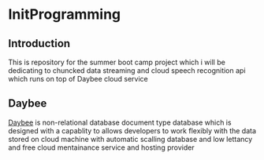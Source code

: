 # InitProgramming

## Introduction
This is repository for the summer boot camp project which i will be dedicating to chuncked data streaming and cloud speech recognition api which runs on top of Daybee cloud service

## Daybee
[Daybee](#:~:text=https://github.com/FransiTsena/dayserve) is non-relational database document type database which is designed with a capablity to allows developers to work flexibly with the data stored on cloud machine with automatic scalling database and low lettancy and free cloud mentainance service and hosting provider